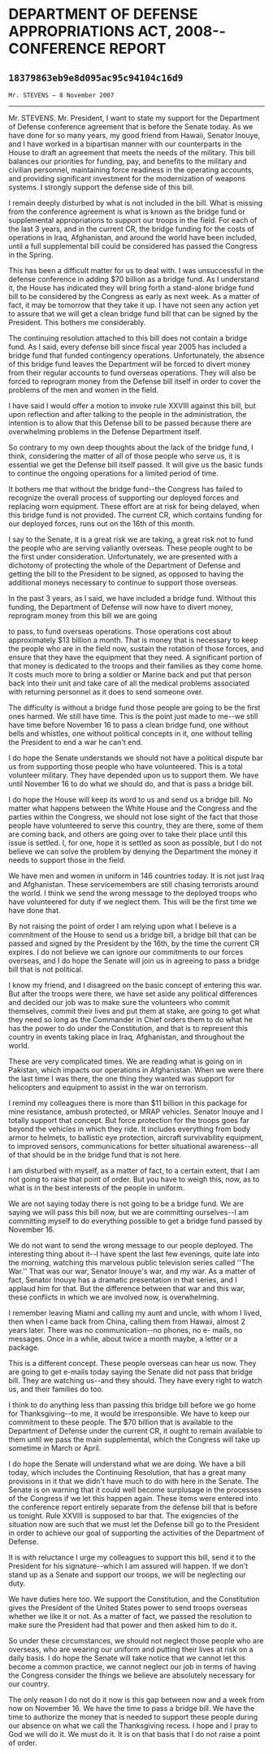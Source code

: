 # DEPARTMENT OF DEFENSE APPROPRIATIONS ACT, 2008--CONFERENCE REPORT
## `18379863eb9e8d095ac95c94104c16d9`
`Mr. STEVENS — 8 November 2007`

---


Mr. STEVENS. Mr. President, I want to state my support for the 
Department of Defense conference agreement that is before the Senate 
today. As we have done for so many years, my good friend from Hawaii, 
Senator Inouye, and I have worked in a bipartisan manner with our 
counterparts in the House to draft an agreement that meets the needs of 
the military. This bill balances our priorities for funding, pay, and 
benefits to the military and civilian personnel, maintaining force 
readiness in the operating accounts, and providing significant 
investment for the modernization of weapons systems. I strongly support 
the defense side of this bill.

I remain deeply disturbed by what is not included in the bill. What 
is missing from the conference agreement is what is known as the bridge 
fund or supplemental appropriations to support our troops in the field. 
For each of the last 3 years, and in the current CR, the bridge funding 
for the costs of operations in Iraq, Afghanistan, and around the world 
have been included, until a full supplemental bill could be considered 
has passed the Congress in the Spring.

This has been a difficult matter for us to deal with. I was 
unsuccessful in the defense conference in adding $70 billion as a 
bridge fund. As I understand it, the House has indicated they will 
bring forth a stand-alone bridge fund bill to be considered by the 
Congress as early as next week. As a matter of fact, it may be tomorrow 
that they take it up. I have not seen any action yet to assure that we 
will get a clean bridge fund bill that can be signed by the President. 
This bothers me considerably.

The continuing resolution attached to this bill does not contain a 
bridge fund. As I said, every defense bill since fiscal year 2005 has 
included a bridge fund that funded contingency operations. 
Unfortunately, the absence of this bridge fund leaves the Department 
will be forced to divert money from their regular accounts to fund 
overseas operations. They will also be forced to reprogram money from 
the Defense bill itself in order to cover the problems of the men and 
women in the field.

I have said I would offer a motion to invoke rule XXVIII against this 
bill, but upon reflection and after talking to the people in the 
administration, the intention is to allow that this Defense bill to be 
passed because there are overwhelming problems in the Defense 
Department itself.

So contrary to my own deep thoughts about the lack of the bridge 
fund, I think, considering the matter of all of those people who serve 
us, it is essential we get the Defense bill itself passed. It will give 
us the basic funds to continue the ongoing operations for a limited 
period of time.

It bothers me that without the bridge fund--the Congress has failed 
to recognize the overall process of supporting our deployed forces and 
replacing worn equipment. These effort are at risk for being delayed, 
when this bridge fund is not provided. The current CR, which contains 
funding for our deployed forces, runs out on the 16th of this month.

I say to the Senate, it is a great risk we are taking, a great risk 
not to fund the people who are serving valiantly overseas. These people 
ought to be the first under consideration. Unfortunately, we are 
presented with a dichotomy of protecting the whole of the Department of 
Defense and getting the bill to the President to be signed, as opposed 
to having the additional moneys necessary to continue to support those 
overseas.

In the past 3 years, as I said, we have included a bridge fund. 
Without this funding, the Department of Defense will now have to divert 
money, reprogram money from this bill we are going


to pass, to fund overseas operations. Those operations cost about 
approximately $13 billion a month. That is money that is necessary to 
keep the people who are in the field now, sustain the rotation of those 
forces, and ensure that they have the equipment that they need. A 
significant portion of that money is dedicated to the troops and their 
families as they come home. It costs much more to bring a soldier or 
Marine back and put that person back into their unit and take care of 
all the medical problems associated with returning personnel as it does 
to send someone over.

The difficulty is without a bridge fund those people are going to be 
the first ones harmed. We still have time. This is the point just made 
to me--we still have time before November 16 to pass a clean bridge 
fund, one without bells and whistles, one without political concepts in 
it, one without telling the President to end a war he can't end.

I do hope the Senate understands we should not have a political 
dispute bar us from supporting those people who have volunteered. This 
is a total volunteer military. They have depended upon us to support 
them. We have until November 16 to do what we should do, and that is 
pass a bridge bill.

I do hope the House will keep its word to us and send us a bridge 
bill. No matter what happens between the White House and the Congress 
and the parties within the Congress, we should not lose sight of the 
fact that those people have volunteered to serve this country, they are 
there, some of them are coming back, and others are going over to take 
their place until this issue is settled. I, for one, hope it is settled 
as soon as possible, but I do not believe we can solve the problem by 
denying the Department the money it needs to support those in the 
field.

We have men and women in uniform in 146 countries today. It is not 
just Iraq and Afghanistan. These servicemembers are still chasing 
terrorists around the world. I think we send the wrong message to the 
deployed troops who have volunteered for duty if we neglect them. This 
will be the first time we have done that.


By not raising the point of order I am relying upon what I believe is 
a commitment of the House to send us a bridge bill, a bridge bill that 
can be passed and signed by the President by the 16th, by the time the 
current CR expires. I do not believe we can ignore our commitments to 
our forces overseas, and I do hope the Senate will join us in agreeing 
to pass a bridge bill that is not political.

I know my friend, and I disagreed on the basic concept of entering 
this war. But after the troops were there, we have set aside any 
political differences and decided our job was to make sure the 
volunteers who commit themselves, commit their lives and put them at 
stake, are going to get what they need so long as the Commander in 
Chief orders them to do what he has the power to do under the 
Constitution, and that is to represent this country in events taking 
place in Iraq, Afghanistan, and throughout the world.

These are very complicated times. We are reading what is going on in 
Pakistan, which impacts our operations in Afghanistan. When we were 
there the last time I was there, the one thing they wanted was support 
for helicopters and equipment to assist in the war on terrorism.

I remind my colleagues there is more than $11 billion in this package 
for mine resistance, ambush protected, or MRAP vehicles. Senator Inouye 
and I totally support that concept. But force protection for the troops 
goes far beyond the vehicles in which they ride. It includes everything 
from body armor to helmets, to ballistic eye protection, aircraft 
survivability equipment, to improved sensors, communications for better 
situational awareness--all of that should be in the bridge fund that is 
not here.

I am disturbed with myself, as a matter of fact, to a certain extent, 
that I am not going to raise that point of order. But you have to weigh 
this, now, as to what is in the best interests of the people in 
uniform.

We are not saying today there is not going to be a bridge fund. We 
are saying we will pass this bill now, but we are committing 
ourselves--I am committing myself to do everything possible to get a 
bridge fund passed by November 16.

We do not want to send the wrong message to our people deployed. The 
interesting thing about it--I have spent the last few evenings, quite 
late into the morning, watching this marvelous public television series 
called ''The War.'' That was our war, Senator Inouye's war, and my war. 
As a matter of fact, Senator Inouye has a dramatic presentation in that 
series, and I applaud him for that. But the difference between that war 
and this war, these conflicts in which we are involved now, is 
overwhelming.

I remember leaving Miami and calling my aunt and uncle, with whom I 
lived, then when I came back from China, calling them from Hawaii, 
almost 2 years later. There was no communication--no phones, no e-
mails, no messages. Once in a while, about twice a month maybe, a 
letter or a package.

This is a different concept. These people overseas can hear us now. 
They are going to get e-mails today saying the Senate did not pass that 
bridge bill. They are watching us--and they should. They have every 
right to watch us, and their families do too.

I think to do anything less than passing this bridge bill before we 
go home for Thanksgiving--to me, it would be irresponsible. We have to 
keep our commitment to these people. The $70 billion that is available 
to the Department of Defense under the current CR, it ought to remain 
available to them until we pass the main supplemental, which the 
Congress will take up sometime in March or April.

I do hope the Senate will understand what we are doing. We have a 
bill today, which includes the Continuing Resolution, that has a great 
many provisions in it that we didn't have much to do with here in the 
Senate. The Senate is on warning that it could well become surplusage 
in the processes of the Congress if we let this happen again. These 
items were entered into the conference report entirely separate from 
the defense bill that is before us tonight. Rule XXVIII is supposed to 
bar that. The exigencies of the situation now are such that we must let 
the Defense bill go to the President in order to achieve our goal of 
supporting the activities of the Department of Defense.

It is with reluctance I urge my colleagues to support this bill, send 
it to the President for his signature--which I am assured will happen. 
If we don't stand up as a Senate and support our troops, we will be 
neglecting our duty.

We have duties here too. We support the Constitution, and the 
Constitution gives the President of the United States power to send 
troops overseas whether we like it or not. As a matter of fact, we 
passed the resolution to make sure the President had that power and 
then asked him to do it.

So under these circumstances, we should not neglect those people who 
are overseas, who are wearing our uniform and putting their lives at 
risk on a daily basis. I do hope the Senate will take notice that we 
cannot let this become a common practice, we cannot neglect our job in 
terms of having the Congress consider the things we believe are 
absolutely necessary for our country.

The only reason I do not do it now is this gap between now and a week 
from now on November 16. We have the time to pass a bridge bill. We 
have the time to authorize the money that is needed to support these 
people during our absence on what we call the Thanksgiving recess. I 
hope and I pray to God we will do it. We must do it. It is on that 
basis that I do not raise a point of order.
